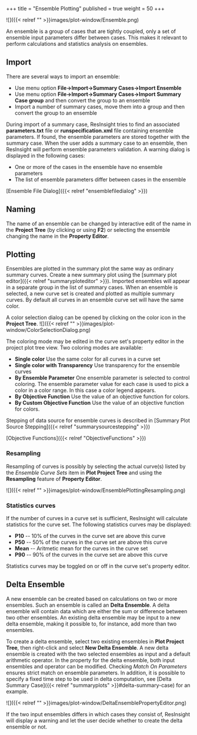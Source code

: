 +++
title = "Ensemble Plotting"
published = true
weight = 50
+++

![]({{< relref "" >}}images/plot-window/Ensemble.png)

An ensemble is a group of cases that are tightly coupled, only a set of ensemble input parameters differ between cases. This makes it relevant to perform calculations and statistics analysis on ensembles.

## Import
There are several ways to import an ensemble:

- Use menu option **File->Import->Summary Cases->Import Ensemble**
- Use menu option **File->Import->Summary Cases->Import Summary Case group** and then convert the group to an ensemble
- Import a number of summary cases, move them into a group and then convert the group to an ensemble

During import of a summary case, ResInsight tries to find an associated **parameters.txt** file or **runspecification.xml** file containing ensemble parameters. If found, the ensemble parameters are stored together with the summary case. When the user adds a summary case to an ensemble, then ResInsight will perform ensemble parameters validation. A warning dialog is displayed in the following cases:

- One or more of the cases in the ensemble have no ensemble parameters
- The list of ensemble parameters differ between cases in the ensemble

[Ensemble File Dialog]({{< relref "ensemblefiledialog" >}})

## Naming
The name of an ensemble can be changed by interactive edit of the name in the **Project Tree** (by clicking or using **F2**) or selecting the ensemble changing the name in the **Property Editor**.

## Plotting
Ensembles are plotted in the summary plot the same way as ordinary summary curves. Create a new summary plot using the [summary plot editor]({{< relref "summaryploteditor" >}}). Imported ensembles will appear in a separate group in the list of summary cases. When an ensemble is selected, a new curve set is created and plotted as multiple summary curves. By default all curves in an ensemble curve set will have the same color. 

A color selection dialog can be opened by clicking on the color icon in the **Project Tree**.
![]({{< relref "" >}}images/plot-window/ColorSelectionDialog.png)

The coloring mode may be edited in the curve set's property editor in the project plot tree view. Two coloring modes are available:

- **Single color** Use the same color for all curves in a curve set
- **Single color with Transparency** Use transparency for the ensemble curves
- **By Ensemble Parameter** One ensemble parameter is selected to control coloring. The ensemble parameter value for each case is used to pick a color in a color range. In this case a color legend appears.
- **By Objective Function** Use the value of an objective function for colors.
- **By Custom Objective Function** Use the value of an objective function for colors.

Stepping of data source for ensemble curves is described in [Summary Plot Source Stepping]({{< relref "summarysourcestepping" >}})

[Objective Functions]({{< relref "ObjectiveFunctions" >}})

### Resampling
Resampling of curves is possibly by selecting the actual curve(s) listed by the *Ensemble Curve Sets* item in **Plot Project Tree** and using the **Resampling** feature of **Property Editor**.

![]({{< relref "" >}}images/plot-window/EnsemblePlottingResampling.png)

### Statistics curves
If the number of curves in a curve set is sufficient, ResInsight will calculate statistics for the curve set. The following statistics curves may be displayed:

- **P10** -- 10% of the curves in the curve set are above this curve
- **P50** -- 50% of the curves in the curve set are above this curve
- **Mean** -- Aritmetic mean for the curves in the curve set
- **P90** -- 90% of the curves in the curve set are above this curve

Statistics curves may be toggled on or off in the curve set's property editor.

## Delta Ensemble
A new ensemble can be created based on calculations on two or more ensembles. 
Such an ensemble is called an **Delta Ensemble**. 
A delta ensemble will contain data which are either the sum or difference between two other ensembles. 
An existing delta ensemble may be input to a new delta ensemble, making it possible to, for instance, add more than two ensembles.

To create a delta ensemble, select two existing ensembles in **Plot Project Tree**, then right-click and select **New Delta Ensemble**. 
A new delta ensemble is created with the two selected ensembles as input and a default arithmetic operator. 
In the property for the delta ensemble, both input ensembles and operator can be modified.
Checking *Match On Parameters* ensures strict match on ensemble parameters. 
In addition, it is possible to specify a fixed time step to be used in delta computation, see 
[Delta Summary Case]({{< relref "summaryplots" >}}#delta-summary-case) for an example.

![]({{< relref "" >}}images/plot-window/DeltaEnsemblePropertyEditor.png)

If the two input ensembles differs in which cases they consist of, ResInsight will display a warning and let the user decide whether to create the delta ensemble or not.
